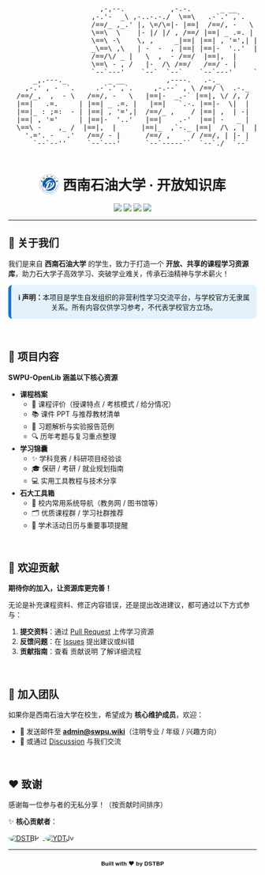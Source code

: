 <!-- SWPU ASCII Art 保留可选 -->
<div align="center">
  <pre>
                      ,-,--.           ,-.-.       _ __                                            
                    ,-.'-  _\ ,-..-.-./  \==\   .-`.' ,`.   .--.-. .-.-.                           
                    /==/_ ,_.' |, \=/\=|- |==|  /==/, -   \ /==/ -|/=/  |                           
                    \==\  \    |- |/ |/ , /==/ |==| _ .=. | |==| ,||=| -|                           
                    \==\ -\    \, ,     _|==| |==| , '=',| |==|- | =/  |                           
                    _\==\ ,\   | -  -  , |==| |==|-  '..'  |==|,  \/ - |                           
                    /==/\/ _ |   \  ,  - /==/  |==|,  |     |==|-   ,   /                           
                    \==\ - , /   |-  /\ /==/   /==/ - |     /==/ , _  .'                            
                    `--`---'    `--`  `--`    `--`---'     `--`..---'                              
      _,.---._          _ __          ,----.   .-._                        .=-.-.               
    ,-.' , -  `.     .-`.' ,`.     ,-.--` , \ /==/ \  .-._     _.-.       /==/_ /     _..---.   
  /==/_,  ,  - \   /==/, -   \   |==|-  _.-` |==|, \/ /, /  .-,.'|      |==|, |    .' .'.-. \  
  |==|   .=.     | |==| _ .=. |   |==|   `.-. |==|-  \|  |  |==|, |      |==|  |   /==/- '=' /  
  |==|_ : ;=:  - | |==| , '=',|  /==/_ ,    / |==| ,  | -|  |==|- |      |==|- |   |==|-,   '   
  |==| , '='     | |==|-  '..'   |==|    .-'  |==| -   _ |  |==|, |      |==| ,|   |==|  .=. \  
  \==\ -    ,_ /  |==|,  |      |==|_  ,`-._ |==|  /\ , |  |==|- `-._   |==|- |   /==/- '=' ,| 
    '.='. -   .'   /==/ - |      /==/ ,     / /==/, | |- |  /==/ - , ,/  /==/. /  |==|   -   /  
      `--`--''     `--`---'      `--`-----``  `--`./  `--`  `--`-----'   `--`-`   `-._`.___,'   
  </pre>
</div>
<div align="center">
  <h1 style="display: flex; align-items: center; justify-content: center;">
    <img src="https://github.com/DSTBP/SWPU-OpenLib/blob/main/SWPU.png?raw=true" alt="SWPU图标" style="width: 40px; height: 40px; vertical-align: middle; margin-right: 8px; display: inline-block;"> 西南石油大学 · 开放知识库
  </h1>
  <a href="LICENSE"><img src="https://img.shields.io/github/license/dstbp/SWPU-OpenLib?color=blue&style=for-the-badge"></a>
  <a href="https://github.com/dstbp/SWPU-OpenLib/graphs/contributors"><img src="https://img.shields.io/github/contributors/dstbp/SWPU-OpenLib?style=for-the-badge"></a>
  <img src="https://img.shields.io/badge/西南石油大学-开放知识库-6699FF?style=for-the-badge&logo=bookstack&logoColor=white"/>
  <img src="https://img.shields.io/badge/欢迎贡献-Join%20Us-43a047?style=for-the-badge&logo=github"/>
</div>

---


## 🌟 关于我们

我们是来自 <b>西南石油大学</b> 的学生，致力于打造一个 <b>开放、共享的课程学习资源库</b>，助力石大学子高效学习、突破学业难关，传承石油精神与学术薪火！

<div align="center" style="background: #e3f2fd; border-radius: 8px; border-left: 6px solid #1976d2; padding: 1em; margin: 1em 0; max-width: 1000px;">
  <b>ℹ️ 声明：</b>本项目是学生自发组织的非营利性学习交流平台，与学校官方无隶属关系。所有内容仅供学习参考，不代表学校官方立场。
</div>

<br>

## 🚀 项目内容

<b>SWPU-OpenLib 涵盖以下核心资源</b>

- <b>课程档案</b>
  - 📖 课程评价（授课特点 / 考核模式 / 给分情况）
  - 📚 课件 PPT 与推荐教材清单
  - 📝 习题解析与实验报告范例
  - 🔍 历年考题与复习重点整理
- <b>学习锦囊</b>
  - ✨ 学科竞赛 / 科研项目经验谈
  - 🎓 保研 / 考研 / 就业规划指南
  - 💻 实用工具教程与技术分享
- <b>石大工具箱</b>
  - 🔗 校内常用系统导航（教务网 / 图书馆等）
  - 🗂️ 优质课程群 / 学习社群推荐
  - 📅 学术活动日历与重要事项提醒


<br>

## 👥 欢迎贡献

<b>期待你的加入，让资源库更完善！</b>
<p>无论是补充课程资料、修正内容错误，还是提出改进建议，都可通过以下方式参与：</p>

1. <b>提交资料</b>：通过 [Pull Request](https://github.com/SWPU-OpenLib/SWPU-OpenLib/pulls) 上传学习资源
2. <b>反馈问题</b>：在 [Issues](https://github.com/SWPU-OpenLib/SWPU-OpenLib/issues) 提出建议或纠错
3. <b>贡献指南</b>：查看 贡献说明 了解详细流程

<br>

## 🎯 加入团队

如果你是西南石油大学在校生，希望成为 <b>核心维护成员</b>，欢迎：

- 📧 发送邮件至 <b>admin@swpu.wiki</b>（注明专业 / 年级 / 兴趣方向）
- 💬 或通过 [Discussion](https://github.com/SWPU-OpenLib/SWPU-OpenLib/discussions) 与我们交流

<br>

## ❤️ 致谢

感谢每一位参与者的无私分享！（按贡献时间排序）

✨ <b>核心贡献者</b>：

<p align="left">
  <a href="https://github.com/DSTBP" target="_blank">
    <img src="https://avatars.githubusercontent.com/u/93864880?v=4" width="60" height="60" style="border-radius:50%;margin-right:8px;vertical-align:middle;object-fit:cover;" alt="DSTBP"/>
  </a>
  <a href="https://github.com/YDTJv" target="_blank">
    <img src="https://avatars.githubusercontent.com/u/96191155?v=4" width="60" height="60" style="border-radius:50%;vertical-align:middle;object-fit:cover;" alt="YDTJv"/>
  </a>
</p>

---

<div align="center"><sub>𝐁𝐮𝐢𝐥𝐭 𝐰𝐢𝐭𝐡 ❤️ 𝐛𝐲 𝐃𝐒𝐓𝐁𝐏</sub></div>
